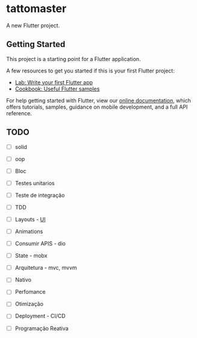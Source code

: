 # tattomaster

A new Flutter project.

## Getting Started

This project is a starting point for a Flutter application.

A few resources to get you started if this is your first Flutter project:

- [Lab: Write your first Flutter app](https://flutter.dev/docs/get-started/codelab)
- [Cookbook: Useful Flutter samples](https://flutter.dev/docs/cookbook)

For help getting started with Flutter, view our
[online documentation](https://flutter.dev/docs), which offers tutorials,
samples, guidance on mobile development, and a full API reference.


## TODO
- [ ] solid
- [ ] oop
- [ ] Bloc
- [ ] Testes unitarios
- [ ] Teste de integração
- [ ] TDD

- [ ] Layouts - [UI](https://dribbble.com/shots/12007711-The-tattoo-artists-mobile-app-application-interaction)
- [ ] Animations
- [ ] Consumir APIS - dio
- [ ] State - mobx
- [ ] Arquitetura - mvc, mvvm
- [ ] Nativo
- [ ] Perfomance
- [ ] Otimização
- [ ] Deployment - CI/CD

- [ ] Programação Reativa